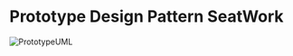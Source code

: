 # Prototype Design Pattern SeatWork
![PrototypeUML](https://github.com/user-attachments/assets/5243193a-c339-4035-9eeb-4693c2803252)
